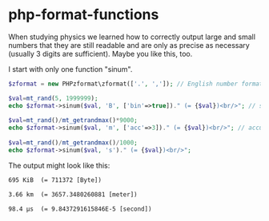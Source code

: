 # php-format-functions
When studying physics we learned how to correctly output large and small numbers that they are still readable and are only as precise as necessary (usually 3 digits are sufficient). Maybe you like this, too.

I start with only one function "sinum".

```php
$zformat = new PHPzformat\zformat(['.', ',']); // English number format

$val=mt_rand(5, 1999999); 
echo $zformat->sinum($val, 'B', ['bin'=>true])." (= {$val})<br/>"; // set to binary instead of si prefices
 
$val=mt_rand()/mt_getrandmax()*9000; 
echo $zformat->sinum($val, 'm', ['acc'=>3])." (= {$val})<br/>"; // accuracy = 3 digits (that is the std value)
 
$val=mt_rand()/mt_getrandmax()/1000; 
echo $zformat->sinum($val, 's')." (= {$val})<br/>"; 
```

The output might look like this:

```html
695 KiB  (= 711372 [Byte])

3.66 km  (= 3657.3480260881 [meter])

98.4 µs  (= 9.8437291615846E-5 [second])
```

